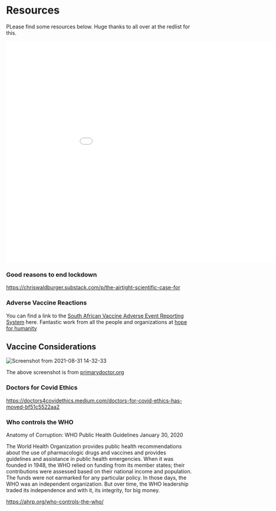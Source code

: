 # Resources

PLease find some resources below. Huge thanks to all over at the redlist for this.


<embed src="../pdfs/english.pdf" width="1000" height="600" type="application/pdf">





### Good reasons to end lockdown

https://chriswaldburger.substack.com/p/the-airtight-scientific-case-for

### Adverse Vaccine Reactions

You can find a link to the [South African Vaccine Adverse Event Reporting System](https://savaers.co.za/) here. Fantastic work from all the people and organizations  at [hope for humanity](http://hope4humanity.co.za/#) 

## Vaccine Considerations

![Screenshot from 2021-08-31 14-32-33](https://user-images.githubusercontent.com/25202975/131503580-b564154d-bb18-4918-9c07-2be77c0404a8.png)

The above screenshot is from [primarydoctor.org](https://www.primarydoctor.org/covidvaccine)

### Doctors for Covid Ethics

https://doctors4covidethics.medium.com/doctors-for-covid-ethics-has-moved-bf51c5522aa2

### Who controls the WHO

Anatomy of Corruption: WHO Public Health Guidelines
January 30, 2020

The World Health Organization provides public health recommendations about the use of pharmacologic drugs and vaccines and provides guidelines and assistance in public health emergencies. When it was founded in 1948, the WHO relied on funding from its member states; their contributions were assessed based on their national income and population. The funds were not earmarked for any particular policy. In those days, the WHO was an independent organization. But over time, the WHO leadership traded its independence and with it, its integrity, for big money.



https://ahrp.org/who-controls-the-who/





